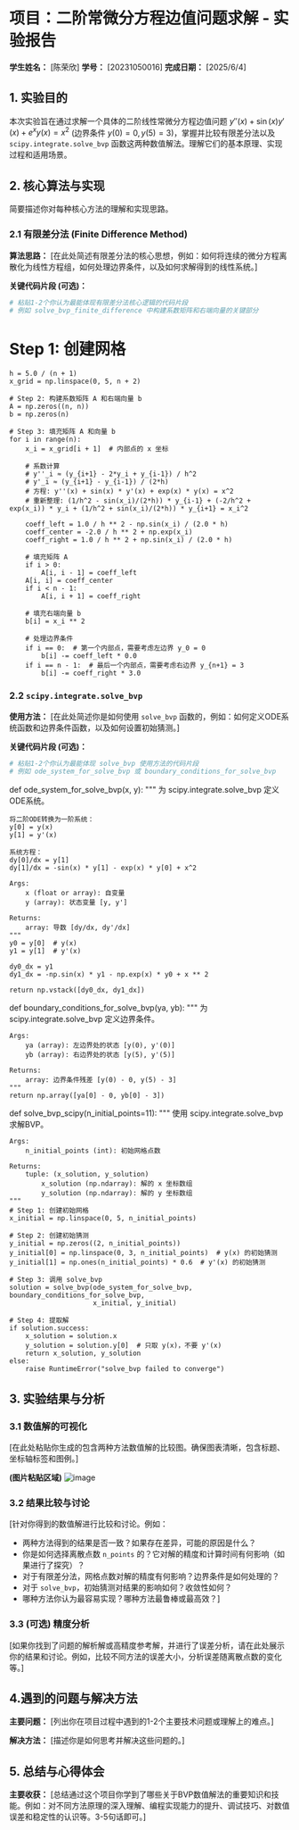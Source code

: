 # 项目：二阶常微分方程边值问题求解 - 实验报告

**学生姓名：** [陈荣欣]
**学号：** [20231050016]
**完成日期：** [2025/6/4]

## 1. 实验目的

本次实验旨在通过求解一个具体的二阶线性常微分方程边值问题 $y''(x) + \sin(x) y'(x) + e^x y(x) = x^2$ (边界条件 $y(0)=0, y(5)=3$)，掌握并比较有限差分法以及 `scipy.integrate.solve_bvp` 函数这两种数值解法。理解它们的基本原理、实现过程和适用场景。

## 2. 核心算法与实现

简要描述你对每种核心方法的理解和实现思路。

### 2.1 有限差分法 (Finite Difference Method)

**算法思路：**
[在此处简述有限差分法的核心思想，例如：如何将连续的微分方程离散化为线性方程组，如何处理边界条件，以及如何求解得到的线性系统。]

**关键代码片段 (可选)：**
```python
# 粘贴1-2个你认为最能体现有限差分法核心逻辑的代码片段
# 例如 solve_bvp_finite_difference 中构建系数矩阵和右端向量的关键部分
```
 # Step 1: 创建网格
    h = 5.0 / (n + 1)
    x_grid = np.linspace(0, 5, n + 2)

    # Step 2: 构建系数矩阵 A 和右端向量 b
    A = np.zeros((n, n))
    b = np.zeros(n)

    # Step 3: 填充矩阵 A 和向量 b
    for i in range(n):
        x_i = x_grid[i + 1]  # 内部点的 x 坐标

        # 系数计算
        # y''_i ≈ (y_{i+1} - 2*y_i + y_{i-1}) / h^2
        # y'_i ≈ (y_{i+1} - y_{i-1}) / (2*h)
        # 方程: y''(x) + sin(x) * y'(x) + exp(x) * y(x) = x^2
        # 重新整理: (1/h^2 - sin(x_i)/(2*h)) * y_{i-1} + (-2/h^2 + exp(x_i)) * y_i + (1/h^2 + sin(x_i)/(2*h)) * y_{i+1} = x_i^2

        coeff_left = 1.0 / h ** 2 - np.sin(x_i) / (2.0 * h)
        coeff_center = -2.0 / h ** 2 + np.exp(x_i)
        coeff_right = 1.0 / h ** 2 + np.sin(x_i) / (2.0 * h)

        # 填充矩阵 A
        if i > 0:
            A[i, i - 1] = coeff_left
        A[i, i] = coeff_center
        if i < n - 1:
            A[i, i + 1] = coeff_right

        # 填充右端向量 b
        b[i] = x_i ** 2

        # 处理边界条件
        if i == 0:  # 第一个内部点，需要考虑左边界 y_0 = 0
            b[i] -= coeff_left * 0.0
        if i == n - 1:  # 最后一个内部点，需要考虑右边界 y_{n+1} = 3
            b[i] -= coeff_right * 3.0
### 2.2 `scipy.integrate.solve_bvp`

**使用方法：**
[在此处简述你是如何使用 `solve_bvp` 函数的，例如：如何定义ODE系统函数和边界条件函数，以及如何设置初始猜测。]

**关键代码片段 (可选)：**
```python
# 粘贴1-2个你认为最能体现 solve_bvp 使用方法的代码片段
# 例如 ode_system_for_solve_bvp 或 boundary_conditions_for_solve_bvp
```
def ode_system_for_solve_bvp(x, y):
    """
    为 scipy.integrate.solve_bvp 定义ODE系统。

    将二阶ODE转换为一阶系统：
    y[0] = y(x)
    y[1] = y'(x)

    系统方程：
    dy[0]/dx = y[1]
    dy[1]/dx = -sin(x) * y[1] - exp(x) * y[0] + x^2

    Args:
        x (float or array): 自变量
        y (array): 状态变量 [y, y']

    Returns:
        array: 导数 [dy/dx, dy'/dx]
    """
    y0 = y[0]  # y(x)
    y1 = y[1]  # y'(x)

    dy0_dx = y1
    dy1_dx = -np.sin(x) * y1 - np.exp(x) * y0 + x ** 2

    return np.vstack([dy0_dx, dy1_dx])


def boundary_conditions_for_solve_bvp(ya, yb):
    """
    为 scipy.integrate.solve_bvp 定义边界条件。

    Args:
        ya (array): 左边界处的状态 [y(0), y'(0)]
        yb (array): 右边界处的状态 [y(5), y'(5)]

    Returns:
        array: 边界条件残差 [y(0) - 0, y(5) - 3]
    """
    return np.array([ya[0] - 0, yb[0] - 3])


def solve_bvp_scipy(n_initial_points=11):
    """
    使用 scipy.integrate.solve_bvp 求解BVP。

    Args:
        n_initial_points (int): 初始网格点数

    Returns:
        tuple: (x_solution, y_solution)
            x_solution (np.ndarray): 解的 x 坐标数组
            y_solution (np.ndarray): 解的 y 坐标数组
    """
    # Step 1: 创建初始网格
    x_initial = np.linspace(0, 5, n_initial_points)

    # Step 2: 创建初始猜测
    y_initial = np.zeros((2, n_initial_points))
    y_initial[0] = np.linspace(0, 3, n_initial_points)  # y(x) 的初始猜测
    y_initial[1] = np.ones(n_initial_points) * 0.6  # y'(x) 的初始猜测

    # Step 3: 调用 solve_bvp
    solution = solve_bvp(ode_system_for_solve_bvp, boundary_conditions_for_solve_bvp,
                         x_initial, y_initial)

    # Step 4: 提取解
    if solution.success:
        x_solution = solution.x
        y_solution = solution.y[0]  # 只取 y(x)，不要 y'(x)
        return x_solution, y_solution
    else:
        raise RuntimeError("solve_bvp failed to converge")
## 3. 实验结果与分析

### 3.1 数值解的可视化

[在此处粘贴你生成的包含两种方法数值解的比较图。确保图表清晰，包含标题、坐标轴标签和图例。]

**(图片粘贴区域)**
![image](https://github.com/user-attachments/assets/ce3391b4-0a9a-4cca-89de-5cd508ae8184)

### 3.2 结果比较与讨论

[针对你得到的数值解进行比较和讨论。例如：
- 两种方法得到的结果是否一致？如果存在差异，可能的原因是什么？
- 你是如何选择离散点数 `n_points` 的？它对解的精度和计算时间有何影响（如果进行了探究）？
- 对于有限差分法，网格点数对解的精度有何影响？边界条件是如何处理的？
- 对于 `solve_bvp`，初始猜测对结果的影响如何？收敛性如何？
- 哪种方法你认为最容易实现？哪种方法最鲁棒或最高效？]

### 3.3 (可选) 精度分析

[如果你找到了问题的解析解或高精度参考解，并进行了误差分析，请在此处展示你的结果和讨论。例如，比较不同方法的误差大小，分析误差随离散点数的变化等。]

## 4.遇到的问题与解决方法

**主要问题：**
[列出你在项目过程中遇到的1-2个主要技术问题或理解上的难点。]

**解决方法：**
[描述你是如何思考并解决这些问题的。]

## 5. 总结与心得体会

**主要收获：**
[总结通过这个项目你学到了哪些关于BVP数值解法的重要知识和技能。例如：对不同方法原理的深入理解、编程实现能力的提升、调试技巧、对数值误差和稳定性的认识等。3-5句话即可。]

